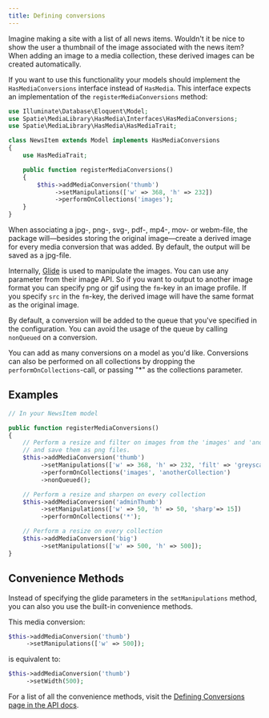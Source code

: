 ```yaml
---
title: Defining conversions
---
```


Imagine making a site with a list of all news items. Wouldn't it be nice to show the user a thumbnail of the image associated with the news item? When adding an image to a media collection, these derived images can be created automatically.

If you want to use this functionality your models should implement the `HasMediaConversions` interface instead of `HasMedia`. This interface expects an implementation of the `registerMediaConversions` method:

```php
use Illuminate\Database\Eloquent\Model;
use Spatie\MediaLibrary\HasMedia\Interfaces\HasMediaConversions;
use Spatie\MediaLibrary\HasMedia\HasMediaTrait;

class NewsItem extends Model implements HasMediaConversions
{
    use HasMediaTrait;

    public function registerMediaConversions()
    {
        $this->addMediaConversion('thumb')
             ->setManipulations(['w' => 368, 'h' => 232])
             ->performOnCollections('images');
    }
}
```

When associating a jpg-, png-, svg-, pdf-, mp4-, mov- or webm-file, the package will—besides storing the original image—create a derived image for every media conversion that was added. By default, the output will be saved as a jpg-file.

Internally, [Glide](http://glide.thephpleague.com/) is used to manipulate the images. You can use any parameter from their image API. So if you want to output to another image format you 
can specify png or gif using the `fm`-key in an image profile. If you specify `src` in the `fm`-key, the derived image will have the same format as the original image.

By default, a conversion will be added to the queue that you've specified in the configuration. You can avoid the usage of the queue by calling `nonQueued` on a conversion.

You can add as many conversions on a model as you'd like. Conversions can also be performed on all collections by dropping the `performOnCollections`-call, or passing "*" as the collections parameter.

## Examples

```php
// In your NewsItem model

public function registerMediaConversions()
{
    // Perform a resize and filter on images from the 'images' and 'anotherCollection' collections
    // and save them as png files.
    $this->addMediaConversion('thumb')
         ->setManipulations(['w' => 368, 'h' => 232, 'filt' => 'greyscale', 'fm' => 'png'])
         ->performOnCollections('images', 'anotherCollection')
         ->nonQueued();

    // Perform a resize and sharpen on every collection
    $this->addMediaConversion('adminThumb')
         ->setManipulations(['w' => 50, 'h' => 50, 'sharp'=> 15])
         ->performOnCollections('*');

    // Perform a resize on every collection
    $this->addMediaConversion('big')
         ->setManipulations(['w' => 500, 'h' => 500]);
}
```

## Convenience Methods

Instead of specifying the glide parameters in the `setManipulations` method, you can also you use the built-in convenience methods.

This media conversion:

```php
$this->addMediaConversion('thumb')
     ->setManipulations(['w' => 500]);
```

is equivalent to:

```php
$this->addMediaConversion('thumb')
     ->setWidth(500);
```

For a list of all the convenience methods, visit the [Defining Conversions page in the API docs](/laravel-medialibrary/v4/api/defining-conversions/).
